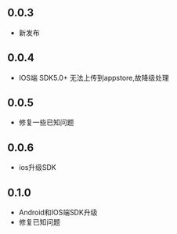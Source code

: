 ## 0.0.3

* 新发布

## 0.0.4
* IOS端 SDK5.0+ 无法上传到appstore,故降级处理

## 0.0.5
* 修复一些已知问题


## 0.0.6
* ios升级SDK

## 0.1.0
* Android和IOS端SDK升级
* 修复已知问题
